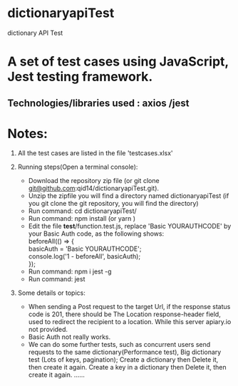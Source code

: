 # dictionaryapiTest
dictionary API Test


# A set of test cases using JavaScript, Jest testing framework.

## Technologies/libraries used : axios /jest 

# Notes:
1. All the test cases are listed in the file 'testcases.xlsx'
2. Running steps(Open a terminal console):
    + Download the repository zip file (or   git clone git@github.com:qid14/dictionaryapiTest.git).
    + Unzip the zipfile you will find a directory named dictionaryapiTest (if you git clone the git repository, you will find the directory)
    + Run command: cd dictionaryapiTest/
    + Run command: npm install (or yarn )
    + Edit the file  __test__/function.test.js, replace 'Basic YOURAUTHCODE' by your Basic Auth code, as the following shows:
          <br> beforeAll(() => {
          <br>  basicAuth = 'Basic YOURAUTHCODE';
          <br>  console.log('1 - beforeAll', basicAuth);
          <br> });
    + Run command: npm i jest -g
    + Run command: jest

3. Some details or topics:
   + When sending a Post request to the target Url, if the response status code is 201, there should be The Location response-header field, used to redirect the recipient to a location. While this server apiary.io not provided.
   + Basic Auth not really works.
   + We can do some further tests, such as concurrent users send requests to the same dictionary(Performance test), 
      Big dictionary test (Lots of keys, pagination);
      Create a dictionary then Delete it, then create it again.
      Create a key in a dictionary then Delete it, then create it again.
      ......